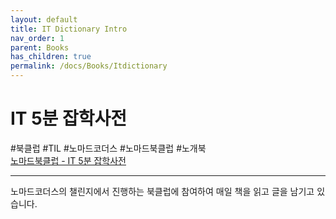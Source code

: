 ```yaml
---
layout: default
title: IT Dictionary Intro
nav_order: 1
parent: Books
has_children: true
permalink: /docs/Books/Itdictionary
---
```


# **IT 5분 잡학사전**

\#북클럽 \#TIL \#노마드코더스 \#노마드북클럽 \#노개북   
[노마드북클럽 - IT 5분 잡학사전](https://nomadcoders.co/c/it-dictionary/lobby)

---

노마드코더스의 챌린지에서 진행하는 북클럽에 참여하여 매일 책을 읽고 글을 남기고 있습니다.